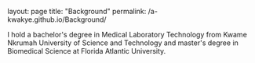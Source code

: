 layout: page
title: "Background"
permalink: /a-kwakye.github.io/Background/

I hold a bachelor's degree in Medical Laboratory Technology from Kwame Nkrumah University of Science and Technology 
and master's degree in Biomedical Science at Florida Atlantic University. 
